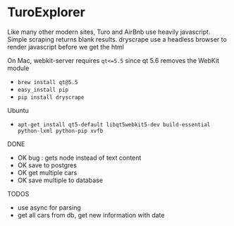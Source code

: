 # TuroExplorer

Like many other modern sites, Turo and AirBnb use heavily javascript. Simple scraping returns blank results. dryscrape use a headless browser to render javascript before we get the html

On Mac, webkit-server requires `qt<=5.5` since qt 5.6 removes the WebKit module
* `brew install qt@5.5`
* `easy_install pip`
* `pip install dryscrape`

Ubuntu
* `apt-get install qt5-default libqt5webkit5-dev build-essential python-lxml python-pip xvfb`

DONE
* OK bug : gets node instead of text content
* OK save to postgres
* OK get multiple cars
* OK save multiple to database

TODOS
* use async for parsing
* get all cars from db, get new information with date